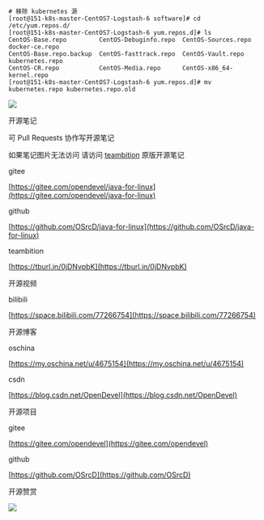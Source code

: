 ```text
# 移除 kubernetes 源
[root@151-k8s-master-CentOS7-Logstash-6 software]# cd /etc/yum.repos.d/
[root@151-k8s-master-CentOS7-Logstash-6 yum.repos.d]# ls
CentOS-Base.repo         CentOS-Debuginfo.repo  CentOS-Sources.repo        docker-ce.repo
CentOS-Base.repo.backup  CentOS-fasttrack.repo  CentOS-Vault.repo          kubernetes.repo
CentOS-CR.repo           CentOS-Media.repo      CentOS-x86_64-kernel.repo
[root@151-k8s-master-CentOS7-Logstash-6 yum.repos.d]# mv kubernetes.repo kubernetes.repo.old

```

![](https://tcs.teambition.net/storage/31228cb70f4cb627d7f53a451a3b37e5e06d?Signature=eyJhbGciOiJIUzI1NiIsInR5cCI6IkpXVCJ9.eyJBcHBJRCI6IjU5Mzc3MGZmODM5NjMyMDAyZTAzNThmMSIsIl9hcHBJZCI6IjU5Mzc3MGZmODM5NjMyMDAyZTAzNThmMSIsIl9vcmdhbml6YXRpb25JZCI6IiIsImV4cCI6MTYxMzQ0OTcyNSwiaWF0IjoxNjEyODQ0OTI1LCJyZXNvdXJjZSI6Ii9zdG9yYWdlLzMxMjI4Y2I3MGY0Y2I2MjdkN2Y1M2E0NTFhM2IzN2U1ZTA2ZCJ9.vL4MzuPXu0_I9B8UurE9_i8FuA_0rSvpk74Y5gergyA&download=image.png "")



开源笔记

可 Pull Requests 协作写开源笔记

如果笔记图片无法访问 请访问 [teambition](https://tburl.in/0jDNvpbK) 原版开源笔记

gitee

[https://gitee.com/opendevel/java-for-linux](https://gitee.com/opendevel/java-for-linux)

github

[https://github.com/OSrcD/java-for-linux](https://github.com/OSrcD/java-for-linux)

teambition

[https://tburl.in/0jDNvpbK](https://tburl.in/0jDNvpbK)

开源视频

bilibili

[https://space.bilibili.com/77266754](https://space.bilibili.com/77266754)

开源博客

oschina

[https://my.oschina.net/u/4675154](https://my.oschina.net/u/4675154)

csdn

[https://blog.csdn.net/OpenDevel](https://blog.csdn.net/OpenDevel)

开源项目

gitee

[https://gitee.com/opendevel](https://gitee.com/opendevel)

github

[https://github.com/OSrcD](https://github.com/OSrcD)

开源赞赏

![](https://tcs.teambition.net/storage/3121aed56e96d914e1046f3b498b493ce232?Signature=eyJhbGciOiJIUzI1NiIsInR5cCI6IkpXVCJ9.eyJBcHBJRCI6IjU5Mzc3MGZmODM5NjMyMDAyZTAzNThmMSIsIl9hcHBJZCI6IjU5Mzc3MGZmODM5NjMyMDAyZTAzNThmMSIsIl9vcmdhbml6YXRpb25JZCI6IiIsImV4cCI6MTYxMzQ0OTcyNSwiaWF0IjoxNjEyODQ0OTI1LCJyZXNvdXJjZSI6Ii9zdG9yYWdlLzMxMjFhZWQ1NmU5NmQ5MTRlMTA0NmYzYjQ5OGI0OTNjZTIzMiJ9.nlDSr5oFS2EPmE_V6bde-qKmQNv9tWN_fo6hvj9st-M&download=image.png "")

